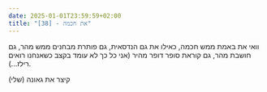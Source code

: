 ```yaml
---
date: 2025-01-01T23:59:59+02:00
title: "[38] - את חכמה"
---
```

וואי את באמת ממש חכמה, כאילו את גם הנדסאית, גם פותרת מבחנים ממש מהר, גם חושבת מהר, גם קוראת סופר דופר מהיר (אני כל כך לא עומד בקצב כשאנחנו רואים רילז...).

קיצר את גאונה (שלי)